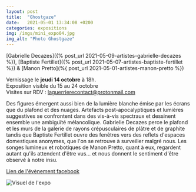 ```yaml
---
layout: post
title:  "Ghostgaze"
date:   2021-05-01 13:34:08 +0200
categories: expositions
img: /imgs/mini_expo04.jpg
img_alt: "Photo Ghostgaze"
---
```


[Gabrielle Decazes]({% post_url 2021-05-09-artistes-gabrielle-decazes %}), [Baptiste Fertillet]({% post_url 2021-05-07-artistes-baptiste-fertillet %}) & [Manon Pretto](%{ post_url 2021-05-01-artistes-manon-pretto %})


Vernissage le **jeudi 14 octobre** à 18h.  
Exposition visible du 15 au 24 octobre  
Visites sur RDV : laguerrierecontact@protonmail.com

Des figures émergent aussi bien de la lumière blanche émise par les écrans que du plafond et des nuages. Artefacts post-apocalyptiques et lumières suggestives se confrontent dans des vis-à-vis spectraux et dessinent ensemble une ambiguïté mélancolique. Gabrielle Decazes perce le plafond et les murs de la galerie de rayons crépusculaires de plâtre et de graphite tandis que Baptiste Fertillet ouvre des fenêtres vers des reflets d'espaces domestiques anonymes, que l'on se retrouve à surveiller malgré nous. Les songes lumineux et robotiques de Manon Pretto, quant à eux, regardent autant qu'ils attendent d'être vus… et nous donnent le sentiment d'être observé à notre insu.

[Lien de l'évènement facebook](https://www.facebook.com/events/230786295772658/?ref=newsfeed)

![Visuel de l'expo](/imgs/ghostgaze_visuel.png)
